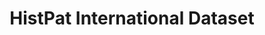 ---
layout: default
citation: "\n@article{petralia_histpat_2019,\n\ttitle = {{HistPat} {International}\
  \ {Dataset}},\n\turl = {https://dataverse.harvard.edu/dataset.xhtml?persistentId=doi:10.7910/DVN/QT4OJS},\n\
  \tdoi = {10.7910/DVN/QT4OJS},\n\tabstract = {HistPat International provides the\
  \ geography of historical patents granted to foreigns by the United States Patent\
  \ and Trademark Office (USPTO) fro...},\n\tlanguage = {en},\n\turldate = {2021-08-17},\n\
  \tauthor = {Petralia, Sergio},\n\tmonth = mar,\n\tyear = {2019},\n\tnote = {type:\
  \ dataset},\n}\n"
cost: None
description: 'HistPat International provides the geography of historical patents granted
  to foreign nationals by the United States Patent and Trademark Office (USPTO) from
  1836 to 1975. This historical dataset is constructed using digitalized records of
  original patent documents that are publicly available. HistPat can be used in different
  disciplines ranging from geography, economics, history, network science, and science
  and technology studies. Additionally, it can easily be merged with post-1975 USPTO
  digital patent data to extend it until today. '
last_edit: Thu, 02 Dec 2021 17:15:27 GMT
location: https://dataverse.harvard.edu/dataset.xhtml?persistentId=doi:10.7910/DVN/QT4OJS
maintained_by: Contact maintainer through Dataverse
record_creation_timestamp: 08/17/2021, 09:21:25
shortname: histpat_international
tags:
- Historical Patents
- Technological Change
- Inventions
- Geography
- Economics
title: HistPat International Dataset
uuid: fb81106d-3933-488b-acd9-aff177f82423
---